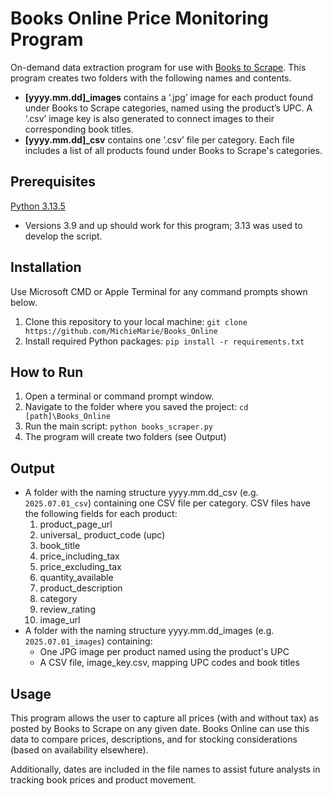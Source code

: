 # Books Online Price Monitoring Program
On-demand data extraction program for use with [Books to Scrape](https://books.toscrape.com/). This program creates two folders with the following names and contents.
- **[yyyy.mm.dd]_images** contains a ‘.jpg’ image for each product found under Books to Scrape categories, named using the product’s UPC. A ‘.csv’ image key is also generated to connect images to their corresponding book titles.
- **[yyyy.mm.dd]_csv** contains one ‘.csv’ file per category. Each file includes a list of all products found under Books to Scrape's categories. 


## Prerequisites
[Python 3.13.5](https://www.python.org/downloads/)
-	Versions 3.9 and up should work for this program; 3.13 was used to develop the script.

## Installation
Use Microsoft CMD or Apple Terminal for any command prompts shown below.
1. Clone this repository to your local machine:
```git clone https://github.com/MichieMarie/Books_Online``` 
2. Install required Python packages:
```pip install -r requirements.txt```

## How to Run
1. Open a terminal or command prompt window.
2. Navigate to the folder where you saved the project: ```cd [path]\Books_Online```
3. Run the main script: ```python books_scraper.py```
4. The program will create two folders (see Output) 

## Output
- A folder with the naming structure yyyy.mm.dd_csv (e.g. ```2025.07.01_csv```) containing one CSV file per category. CSV files have the following fields for each product:
  1. product_page_url
  2. universal_ product_code (upc)
  3. book_title
  4. price_including_tax
  5. price_excluding_tax
  6. quantity_available
  7. product_description
  8. category
  9. review_rating
  10. image_url
- A folder with the naming structure yyyy.mm.dd_images (e.g. ```2025.07.01_images```) containing:
  - One JPG image per product named using the product's UPC
  - A CSV file, image_key.csv, mapping UPC codes and book titles

## Usage
This program allows the user to capture all prices (with and without tax) as posted by Books to Scrape on any given date. Books Online can use this data to compare prices, descriptions, and for stocking considerations (based on availability elsewhere).

Additionally, dates are included in the file names to assist future analysts in tracking book prices and product movement.




